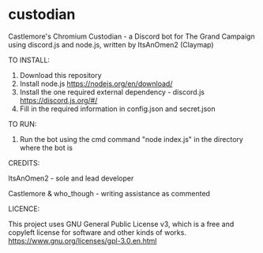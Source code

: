 # custodian
Castlemore's Chromium Custodian - a Discord bot for The Grand Campaign using discord.js and node.js, written by ItsAnOmen2 (Claymap)

TO INSTALL:
1) Download this repository
2) Install node.js https://nodejs.org/en/download/
3) Install the one required external dependency - discord.js https://discord.js.org/#/
4) Fill in the required information in config.json and secret.json

TO RUN:
1) Run the bot using the cmd command "node index.js" in the directory where the bot is

CREDITS:

ItsAnOmen2 - sole and lead developer

Castlemore & who_though - writing assistance as commented



LICENCE:

This project uses GNU General Public License v3, which is a free and copyleft license for software and other kinds of works. https://www.gnu.org/licenses/gpl-3.0.en.html
